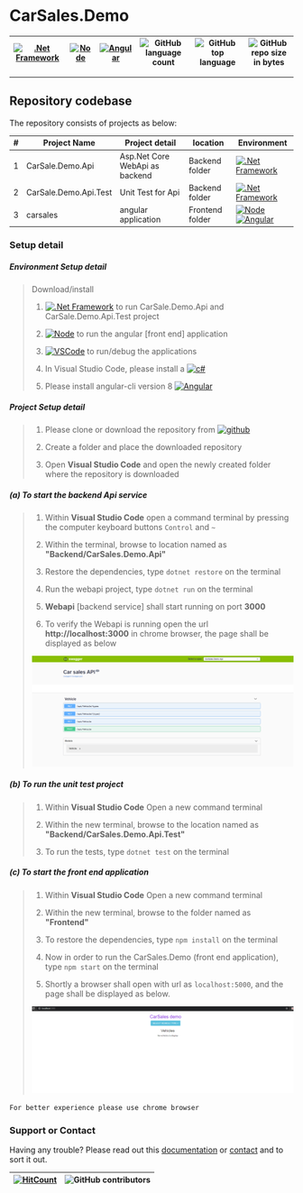 # CarSales.Demo
[![.Net Framework](https://img.shields.io/badge/DotNet-2.1_Framework-blue.svg?style=plastic)](https://www.microsoft.com/net/download/dotnet-core/2.1) |[![Node](https://img.shields.io/badge/Node-Js-blue.svg?style=plastic)](https://nodejs.org/en/download/) | [![Angular](https://img.shields.io/badge/angular-8-blue)](https://angular.io/) | ![GitHub language count](https://img.shields.io/github/languages/count/ajeetx/CarSales.Demo.svg) | ![GitHub top language](https://img.shields.io/github/languages/top/ajeetx/CarSales.Demo.svg) |![GitHub repo size in bytes](https://img.shields.io/github/repo-size/ajeetx/CarSales.Demo.svg) 
| --- | ---          | ---        | ---      | ---        |  --- |

---------------------------------------

## Repository codebase
 
The repository consists of projects as below:


| # |Project Name | Project detail | location| Environment |
| ---| ---  | ---           | ---          | --- |
| 1 | CarSale.Demo.Api | Asp.Net Core WebApi as backend  |  Backend folder | [![.Net Framework](https://img.shields.io/badge/DotNet-2.1_Framework-blue.svg?style=plastic)](https://www.microsoft.com/net/download/dotnet-core/2.1)|
| 2 | CarSale.Demo.Api.Test | Unit Test for Api |  Backend folder | [![.Net Framework](https://img.shields.io/badge/DotNet-2.1_Framework-blue.svg?style=plastic)](https://www.microsoft.com/net/download/dotnet-core/2.1)| 
| 3 | carsales | angular application   | Frontend folder | [![Node](https://img.shields.io/badge/Node-Js-blue.svg?style=plastic)](https://nodejs.org/en/download/)  [![Angular](https://img.shields.io/badge/angular-8-blue)](https://angular.io/) |

### Setup detail

##### Environment Setup detail

> Download/install   	
>	1.	[![.Net Framework](https://img.shields.io/badge/DotNet-2.1_Framework-blue.svg?style=plastic)](https://www.microsoft.com/net/download/dotnet-core/2.1) to run CarSale.Demo.Api and CarSale.Demo.Api.Test project
>   
>   2. [![Node](https://img.shields.io/badge/Node-Js-blue.svg?style=plastic)](https://nodejs.org/en/download/) to run the angular [front end] application
>   
>	3. [![VSCode](https://img.shields.io/badge/VS-Code-blue.svg?style=plastic)](https://code.visualstudio.com/) to run/debug the applications
>	
>   4. In Visual Studio Code, please install a [![c#](https://img.shields.io/badge/cSharp-extension-blue.svg?style=plastic)](https://github.com/OmniSharp/omnisharp-roslyn)
>   
>   5. Please install angular-cli version 8 [![Angular](https://img.shields.io/badge/angular-8-blue)](https://angular.io/)
>   

##### Project Setup detail

>   1. Please clone or download the repository from [![github](https://img.shields.io/badge/git-hub-blue.svg?style=plastic)](https://github.com/AJEETX/CarSales.Demo) 
>   
>   2. Create a folder and place the downloaded repository
>   3. Open **Visual Studio Code** and open the newly created folder where the repository is downloaded
>   
##### (a) To start the backend Api service
   
>   1. Within **Visual Studio Code** open a command terminal by pressing the computer keyboard buttons `Control` and `~`
>    
>   2. Within the terminal, browse to location named as **"Backend/CarSales.Demo.Api"** 
>  
>   3. Restore the dependencies, type `dotnet restore` on the terminal
>
>   4. Run the webapi project, type `dotnet run` on the terminal
>   
>   5. **Webapi** [backend service] shall start running on port **3000**
>
>   6. To verify the Webapi is running open the url **http://localhost:3000** in chrome browser, the page shall be displayed as below
>
>   <img width=“1469” alt=“list” src="https://github.com/AJEETX/CarSales.Demo/blob/master/swagger.PNG">


##### (b) To run the unit test project

>   1. Within **Visual Studio Code** Open a new command terminal
>   
>   2. Within the new terminal, browse to the location named as **"Backend/CarSales.Demo.Api.Test"**
>   
>   3. To run the tests, type `dotnet test` on the terminal

##### (c) To start the front end application

>   1. Within **Visual Studio Code** Open a new command terminal
>   
>   2. Within the new terminal, browse to the folder named as **"Frontend"**
>   
>   3. To restore the dependencies, type `npm install` on the terminal
>   
>   4. Now in order to run the CarSales.Demo (front end application), type `npm start` on the terminal
>   
>   5. Shortly a browser shall open with url as `localhost:5000`, and the page shall be displayed as below.
>
>   <img width=“1469” alt=“list” src="https://github.com/AJEETX/CarSales.Demo/blob/master/client.PNG">
```
For better experience please use chrome browser
```

### Support or Contact

Having any trouble? Please read out this [documentation](https://github.com/AJEETX/CarSales.Demo/blob/master/README.md) or [contact](mailto:ajeetkumar@email.com) and to sort it out.

 [![HitCount](http://hits.dwyl.com/ajeetx/carsalesdemo.svg)](http://hits.dwyl.com/ajeetx/carsalesdemo) | ![GitHub contributors](https://img.shields.io/github/contributors/ajeetx/CarSales.Demo.svg?style=plastic)|
 | --- | --- |

